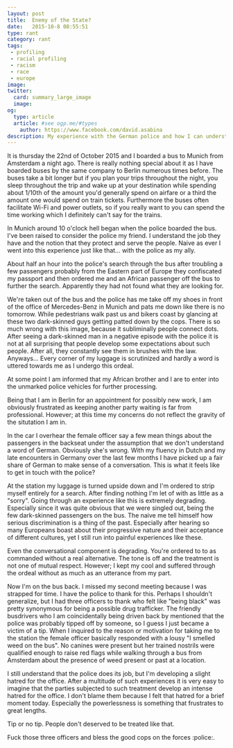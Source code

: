 ```yaml
---
layout: post
title:  Enemy of the State?
date:   2015-10-8 08:55:51
type: rant
category: rant
tags:
 - profiling
 - racial profiling
 - racism
 - race
 - europe
image: 
twitter:
  card: summary_large_image
  image: 
og:
  type: article
  article: #see ogp.me/#types
    author: https://www.facebook.com/david.asabina
description: My experience with the German police and how I can understand the hatred that some people have against police forces.
---
```

It is thursday the 22nd of October 2015 and I boarded a bus to Munich from
Amsterdam a night ago. There is really nothing special about it as I have
boarded buses by the same company to Berlin numerous times before. The buses
take a bit longer but if you plan your trips throughout the night, you sleep
throughout the trip and wake up at your
destination while spending about 1/10th of the amount you'd generally spend on
airfare or a third the amount one would spend on train tickets. Furthermore the
buses often facilitate Wi-Fi and power outlets, so if you really want to you
can spend the time working which I definitely can't say for the trains.

In Munich around 10 o'clock hell began when the police boarded the bus.
I've been raised to consider the police my friend. I understand the job they
have and the notion that they protect and serve the people. Naive as ever I
went into this experience just like that... with the police as my ally.

About half an hour into the police's search through the bus after troubling a
few passengers probably from the Eastern part of Europe they confiscated my
passport and then ordered me and an African passenger off the bus to further
the search. Apparently they had not found what they are looking for.

We're taken out of the bus and the police has me take off my shoes in front of
the office of Mercedes-Benz in Munich and pats me down like there is no
tomorrow. While pedestrians walk past us and bikers coast by glancing at these 
two dark-skinned guys getting patted down by the cops. There is so much wrong
with this image, because it subliminally people connect dots. After seeing a
dark-skinned man in a negative episode with the police it is not at all 
surprising that people develop some expectations about such people. After all,
they constantly see them in brushes with the law. Anyways... Every corner of my luggage is scrutinized and hardly a word is
uttered towards me as I undergo this ordeal.

At some point I am informed that my African brother and I are to enter into
the unmarked police vehicles for further processing.

Being that I am in Berlin for an appointment for possibly new work, I am
obviously frustrated as keeping another party waiting is far from professional.
However; at this time my concerns do not reflect the gravity of the situtation
I am in.

In the car I overhear the female officer say a few mean things about the
passengers in the backseat under the assumption that we don't understand a word
of German. Obviously she's wrong. With my fluency in Dutch and my late
encounters in Germany over the last few months I have picked up a fair share
of German to make sense of a conversation. This is what it feels like to get in
touch with the police?

At the station my luggage is turned upside down and I'm ordered to strip myself
entirely for a search. After finding nothing I'm let of with as little as a
"sorry". Going through an experience like this is extremely degrading.
Especially since it was quite obvious that we were singled out, being the few
dark-skinned passengers on the bus. The naive me tell himself how serious
discrimination is a thing of the past. Especially after hearing so many
Europeans boast about their progressive nature and their acceptance of
different cultures, yet I still run into painful experiences like these.

Even the conversational component is degrading. You're ordered to to as
commanded without a real alternative. The tone is off and the treatment is not
one of mutual respect. However; I kept my cool and suffered through the ordeal
without as much as an utterance from my part.

Now I'm on the bus back. I missed my second meeting because I was strapped for
time. I have the police to thank for this. Perhaps I shouldn't generalize, but
I had three officers to thank who felt like "being black" was pretty synonymous
for being a possible drug trafficker. The friendly busdrivers who I am
coincidentally being driven back by mentioned that the police was probably
tipped off by someone, so I guess I just became a victim of a tip. When I
inquired to the reason or motivation for taking me to the station the female
officer basically responded with a lousy "I smelled weed on the bus". No
canines were present but her trained nostrils were qualified enough to raise
red flags while walking through a bus from Amsterdam about the presence of
weed present or past at a location.

I still understand that the police does its job, but I'm developing a slight
hatred for the office. After a multitude of such experiences it is very easy to
imagine that the parties subjected to such treatment develop an intense hatred
for the office. I don't blame them because I felt that hatred for a brief
moment today. Especially the powerlessness is something that frustrates to
great lengths.

Tip or no tip. People don't deserved to be treated like that.

Fuck those three officers and bless the good cops on the forces :police:.
